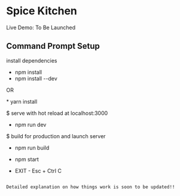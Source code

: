 # Spice Kitchen
Live Demo: To Be Launched

## Command Prompt Setup

install dependencies
* npm install 
* npm install --dev 
<p> OR </p>
* yarn install

$ serve with hot reload at localhost:3000
* npm run dev

$ build for production and launch server
* npm run build
* npm start

* EXIT - Esc + Ctrl C
```

Detailed explanation on how things work is soon to be updated!!
